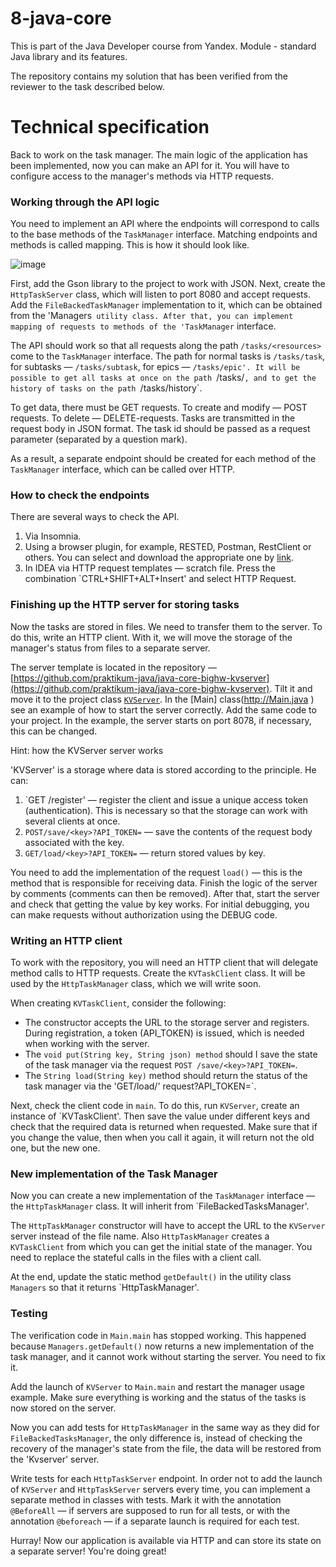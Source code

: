 # 8-java-core

This is part of the Java Developer course from Yandex. Module - standard Java library and its features.

The repository contains my solution that has been verified from the reviewer to the task described below.

Technical specification
===================

Back to work on the task manager. The main logic of the application has been implemented, now you can make an API for it. You will have to configure access to the manager's methods via HTTP requests.

### Working through the API logic

You need to implement an API where the endpoints will correspond to calls to the base methods of the `TaskManager` interface. Matching endpoints and methods is called mapping. This is how it should look like.

![image](https://pictures.s3.yandex.net:443/resources/S7_33-2_1649410009.png)

First, add the Gson library to the project to work with JSON. Next, create the `HttpTaskServer` class, which will listen to port 8080 and accept requests. Add the `FileBackedTaskManager` implementation to it, which can be obtained from the 'Managers` utility class. After that, you can implement mapping of requests to methods of the 'TaskManager` interface.

The API should work so that all requests along the path `/tasks/<resources>` come to the `TaskManager` interface. The path for normal tasks is `/tasks/task`, for subtasks — `/tasks/subtask`, for epics — `/tasks/epic'. It will be possible to get all tasks at once on the path `/tasks/`, and to get the history of tasks on the path `/tasks/history`.

To get data, there must be GET requests. To create and modify — POST requests. To delete — DELETE-requests. Tasks are transmitted in the request body in JSON format. The task id should be passed as a request parameter (separated by a question mark).

As a result, a separate endpoint should be created for each method of the `TaskManager` interface, which can be called over HTTP.

### How to check the endpoints

There are several ways to check the API.

1. Via Insomnia.
2. Using a browser plugin, for example, RESTED, Postman, RestClient or others. You can select and download the appropriate one by [link](https://chrome.google.com/webstore/search/REST?hl=en-US&_category=extensions ).
3. In IDEA via HTTP request templates — scratch file. Press the combination `CTRL+SHIFT+ALT+Insert' and select HTTP Request.

### Finishing up the HTTP server for storing tasks

Now the tasks are stored in files. We need to transfer them to the server. To do this, write an HTTP client. With it, we will move the storage of the manager's status from files to a separate server.

The server template is located in the repository — [https://github.com/praktikum-java/java-core-bighw-kvserver](https://github.com/praktikum-java/java-core-bighw-kvserver). Tilt it and move it to the project class [`KVServer`](https://github.com/praktikum-java/java-core-bighw-kvserver/blob/master/src/KVServer.java). In the [Main] class(http://Main.java ) see an example of how to start the server correctly. Add the same code to your project. In the example, the server starts on port 8078, if necessary, this can be changed.

Hint: how the KVServer server works

'KVServer' is a storage where data is stored according to the <key-value> principle. He can:

1. `GET /register' — register the client and issue a unique access token (authentication). This is necessary so that the storage can work with several clients at once.
2. `POST/save/<key>?API_TOKEN=` — save the contents of the request body associated with the key.
3. `GET/load/<key>?API_TOKEN=` — return stored values by key.

You need to add the implementation of the request `load()` — this is the method that is responsible for receiving data. Finish the logic of the server by comments (comments can then be removed). After that, start the server and check that getting the value by key works. For initial debugging, you can make requests without authorization using the DEBUG code.

### Writing an HTTP client

To work with the repository, you will need an HTTP client that will delegate method calls to HTTP requests. Create the `KVTaskClient` class. It will be used by the `HttpTaskManager` class, which we will write soon.

When creating `KVTaskClient`, consider the following:

* The constructor accepts the URL to the storage server and registers. During registration, a token (API\_TOKEN) is issued, which is needed when working with the server.
* The `void put(String key, String json) method` should I save the state of the task manager via the request `POST /save/<key>?API_TOKEN=`.
* The `String load(String key)` method should return the status of the task manager via the 'GET/load/<key>' request?API_TOKEN=`.

Next, check the client code in `main`. To do this, run `KVServer`, create an instance of `KVTaskClient'. Then save the value under different keys and check that the required data is returned when requested. Make sure that if you change the value, then when you call it again, it will return not the old one, but the new one.

### New implementation of the Task Manager

Now you can create a new implementation of the `TaskManager` interface — the `HttpTaskManager` class. It will inherit from `FileBackedTasksManager'.

The `HttpTaskManager` constructor will have to accept the URL to the `KVServer` server instead of the file name. Also `HttpTaskManager` creates a `KVTaskClient` from which you can get the initial state of the manager. You need to replace the stateful calls in the files with a client call.

At the end, update the static method `getDefault()` in the utility class `Managers` so that it returns `HttpTaskManager'.

### Testing

The verification code in `Main.main` has stopped working. This happened because `Managers.getDefault()` now returns a new implementation of the task manager, and it cannot work without starting the server. You need to fix it.

Add the launch of `KVServer` to `Main.main` and restart the manager usage example. Make sure everything is working and the status of the tasks is now stored on the server.

Now you can add tests for `HttpTaskManager` in the same way as they did for `FileBackedTasksManager`, the only difference is, instead of checking the recovery of the manager's state from the file, the data will be restored from the 'Kvserver' server.

Write tests for each `HttpTaskServer` endpoint. In order not to add the launch of `KVServer` and `HttpTaskServer` servers every time, you can implement a separate method in classes with tests. Mark it with the annotation `@BeforeAll` — if servers are supposed to run for all tests, or with the annotation `@beforeach` — if a separate launch is required for each test.

Hurray! Now our application is available via HTTP and can store its state on a separate server! You're doing great!

